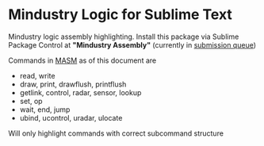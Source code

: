 # Mindustry Logic for Sublime Text
Mindustry logic assembly highlighting.
Install this package via Sublime Package Control at **"Mindustry Assembly"** (currently in [submission queue](https://github.com/wbond/package_control_channel/pull/8399))

Commands in [MASM](https://mindustrygame.github.io/wiki/logic/1-glossary/) as of this document are
* read, write
* draw, print, drawflush, printflush
* getlink, control, radar, sensor, lookup
* set, op
* wait, end, jump
* ubind, ucontrol, uradar, ulocate

Will only highlight commands with correct subcommand structure
